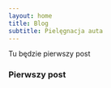 ```yaml
---
layout: home
title: Blog
subtitle: Pielęgnacja auta
---
```


Tu będzie pierwszy post

### Pierwszy post

